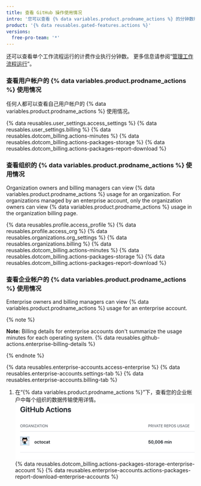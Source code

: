 ```yaml
---
title: 查看 GitHub 操作使用情况
intro: '您可以查看 {% data variables.product.prodname_actions %} 的分钟数和存储空间使用详情。'
product: '{% data reusables.gated-features.actions %}'
versions:
  free-pro-team: '*'
---
```


还可以查看单个工作流程运行的计费作业执行分钟数。 更多信息请参阅“[管理工作流程运行](/actions/configuring-and-managing-workflows/managing-a-workflow-run#viewing-billable-job-execution-minutes)”。

### 查看用户帐户的 {% data variables.product.prodname_actions %} 使用情况

任何人都可以查看自己用户帐户的 {% data variables.product.prodname_actions %} 使用情况。

{% data reusables.user_settings.access_settings %}
{% data reusables.user_settings.billing %}
{% data reusables.dotcom_billing.actions-minutes %}
{% data reusables.dotcom_billing.actions-packages-storage %}
{% data reusables.dotcom_billing.actions-packages-report-download %}

### 查看组织的 {% data variables.product.prodname_actions %} 使用情况

Organization owners and billing managers can view {% data variables.product.prodname_actions %} usage for an organization. For organizations managed by an enterprise account, only the organization owners can view {% data variables.product.prodname_actions %} usage in the organization billing page.

{% data reusables.profile.access_profile %}
{% data reusables.profile.access_org %}
{% data reusables.organizations.org_settings %}
{% data reusables.organizations.billing %}
{% data reusables.dotcom_billing.actions-minutes %}
{% data reusables.dotcom_billing.actions-packages-storage %}
{% data reusables.dotcom_billing.actions-packages-report-download %}

### 查看企业帐户的 {% data variables.product.prodname_actions %} 使用情况

Enterprise owners and billing managers can view {% data variables.product.prodname_actions %} usage for an enterprise account.

{% note %}

**Note:** Billing details for enterprise accounts don't summarize the usage minutes for each operating system. {% data reusables.github-actions.enterprise-billing-details %}

{% endnote %}

{% data reusables.enterprise-accounts.access-enterprise %}
{% data reusables.enterprise-accounts.settings-tab %}
{% data reusables.enterprise-accounts.billing-tab %}
1. 在“{% data variables.product.prodname_actions %}”下，查看您的企业帐户中每个组织的数据传输使用详情。 ![分钟数使用详情](/assets/images/help/billing/actions-minutes-enterprise.png)
{% data reusables.dotcom_billing.actions-packages-storage-enterprise-account %}
{% data reusables.enterprise-accounts.actions-packages-report-download-enterprise-accounts %}
